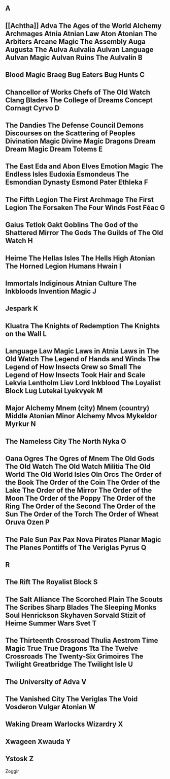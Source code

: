 **A**
---
[[Achtha]]
Adva
The Ages of the World
Alchemy
Archmages
Atnia
Atnian Law
Aton
Atonian
The Arbiters
Arcane Magic
The Assembly
Auga
Augusta
The Aulva
Aulvalia
Aulvan Language
Aulvan Magic
Aulvan Ruins
The Aulvalín
**B**
---
Blood Magic
Braeg
Bug Eaters
Bug Hunts
**C**
---
Chancellor of Works
Chefs of The Old Watch
Clang Blades
The College of Dreams
Concept
Cornagt
Cyrvo
**D**
---
The Dandies
The Defense Council
Demons
Discourses on the Scattering of Peoples
Divination Magic
Divine Magic
Dragons
Dream
Dream Magic
Dream Totems
**E**
---
The East
Eda and Abon
Elves
Emotion Magic
The Endless Isles
Eudoxia Esmondeus
The Esmondian Dynasty
Esmond Pater
Ethleka
**F**
---
The Fifth Legion
The First Archmage
The First Legion
The Forsaken
The Four Winds
Fost Féac
**G**
---
Gaius Tetlok
Gakt
Goblins
The God of the Shattered Mirror
The Gods
The Guilds of The Old Watch
**H**
---
Heirne
The Hellas Isles
The Hells
High Atonian
The Horned Legion
Humans
Hwain
**I**
---
Immortals
Indiginous Atnian Culture
The Inkbloods
Invention Magic
**J**
---
Jespark
**K**
---
Kluatra
The Knights of Redemption
The Knights on the Wall
**L**
---
Language
Law Magic
Laws in Atnia
Laws in The Old Watch
The Legend of Hands and Winds
The Legend of How Insects Grew so Small
The Legend of How Insects Took Hair and Scale
Lekvia
Lentholm
Liev
Lord Inkblood
The Loyalist Block
Lug
Lutekai
Lyekvyek
**M**
---
Major Alchemy
Mnem (city)
Mnem (country)
Middle Atonian
Minor Alchemy
Mvos
Mykeldor
Myrkur
**N**
---
The Nameless City
The North
Nyka
**O**
---
Oana
Ogres
The Ogres of Mnem
The Old Gods
The Old Watch
The Old Watch Militia
The Old World
The Old World Isles
Oln
Orcs
The Order of the Book
The Order of the Coin
The Order of the Lake
The Order of the Mirror
The Order of the Moon
The Order of the Poppy
The Order of the Ring
The Order of the Second
The Order of the Sun
The Order of the Torch
The Order of Wheat
Oruva
Ozen
**P**
---
The Pale Sun
Pax
Pax Nova
Pirates
Planar Magic
The Planes
Pontiffs of The Veriglas
Pyrus
**Q**
---
**R**
---
The Rift
The Royalist Block
**S**
---
The Salt Alliance
The Scorched Plain
The Scouts
The Scribes
Sharp Blades
The Sleeping Monks
Soul Henrickson 
Skyhaven
Sorvald
Stizit of Heirne
Summer Wars
Svet
**T**
---
The Thirteenth Crossroad
Thulia Aestrom
Time Magic
True
True Dragons
Tta
The Twelve Crossroads
The Twenty-Six Grimoires
The Twilight Greatbridge
The Twilight Isle
**U**
---
The University of Adva
**V**
---
The Vanished City
The Veriglas
The Void
Vosderon
Vulgar Atonian
**W**
---
Waking Dream
Warlocks
Wizardry
**X**
---
Xwageen
Xwauda
**Y**
---
Ystosk
**Z**
---
Zoggir

